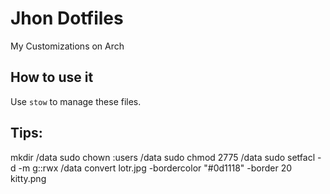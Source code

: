 # Jhon Dotfiles
My Customizations on Arch

## How to use it
Use `stow` to manage these files.

## Tips:
mkdir /data
sudo chown :users /data
sudo chmod 2775 /data
sudo setfacl -d -m g::rwx /data
convert lotr.jpg -bordercolor "#0d1118" -border 20 kitty.png
